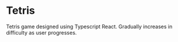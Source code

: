 # Tetris

Tetris game designed using Typescript React. Gradually increases in difficulty as user progresses.

